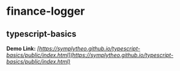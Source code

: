 # finance-logger

## typescript-basics

**Demo Link:** *[https://symplytheo.github.io/typescript-basics/public/index.html](https://symplytheo.github.io/typescript-basics/public/index.html)*
